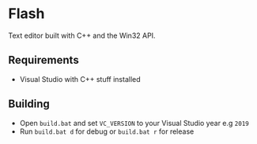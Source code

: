 # Flash
Text editor built with C++ and the Win32 API.

## Requirements
* Visual Studio with C++ stuff installed

## Building
* Open `build.bat` and set `VC_VERSION` to your Visual Studio year e.g `2019`
* Run `build.bat d` for debug or `build.bat r` for release
